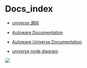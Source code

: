 # Docs_index

- [universe 源码](https://github.com/autowarefoundation/autoware.universe)
- [Autoware Documentation](https://autowarefoundation.github.io/autoware-documentation/)
- [Autoware Universe Documentation](https://autowarefoundation.github.io/autoware.universe/)

- [universe node diagram](https://app.diagrams.net/#Uhttps%3A%2F%2Fautowarefoundation.github.io%2Fautoware-documentation%2Fmain%2Fdesign%2Fautoware-architecture%2Fnode-diagram%2Foverall-node-diagram-autoware-universe.drawio.svg)

![](./img/rosbag.svg)
